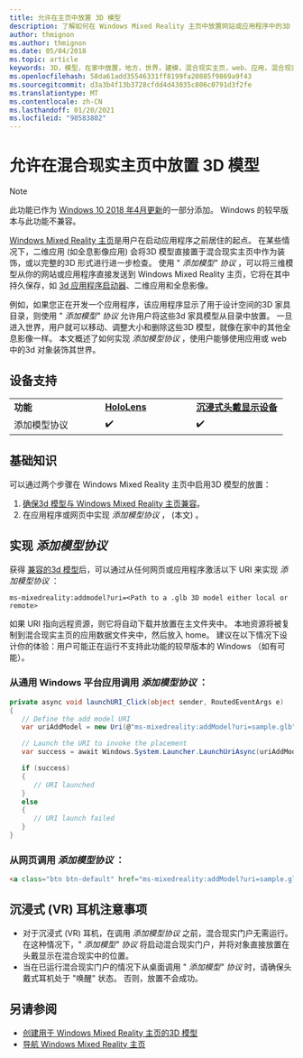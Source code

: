 ```yaml
---
title: 允许在主页中放置 3D 模型
description: 了解如何在 Windows Mixed Reality 主页中放置网站或应用程序中的3D 模型。
author: thmignon
ms.author: thmignon
ms.date: 05/04/2018
ms.topic: article
keywords: 3D，模型，在家中放置，地方，世界，建模，混合现实主页，web，应用，混合现实耳机，windows mixed reality 耳机，虚拟现实耳机
ms.openlocfilehash: 58da61add35546331ff8199fa20885f9869a9f43
ms.sourcegitcommit: d3a3b4f13b3728cfdd4d43035c806c0791d3f2fe
ms.translationtype: MT
ms.contentlocale: zh-CN
ms.lasthandoff: 01/20/2021
ms.locfileid: "98583802"
---
```

# <a name="enable-placement-of-3d-models-in-the-mixed-reality-home"></a>允许在混合现实主页中放置 3D 模型

> [!NOTE]
> 此功能已作为 [Windows 10 2018 年4月更新](/windows/mixed-reality/enthusiast-guide/release-notes-april-2018)的一部分添加。 Windows 的较早版本与此功能不兼容。

[Windows Mixed Reality 主页](../discover/navigating-the-windows-mixed-reality-home.md)是用户在启动应用程序之前居住的起点。 在某些情况下，二维应用 (如全息影像应用) 会将3D 模型直接置于混合现实主页中作为装饰，或以完整的3D 形式进行进一步检查。 使用 " *添加模型" 协议* ，可以将三维模型从你的网站或应用程序直接发送到 Windows Mixed Reality 主页，它将在其中持久保存，如 [3d 应用程序启动器](3d-app-launcher-design-guidance.md)、二维应用和全息影像。 

例如，如果您正在开发一个应用程序，该应用程序显示了用于设计空间的3D 家具目录，则使用 " *添加模型" 协议* 允许用户将这些3d 家具模型从目录中放置。 一旦进入世界，用户就可以移动、调整大小和删除这些3D 模型，就像在家中的其他全息影像一样。 本文概述了如何实现 *添加模型协议* ，使用户能够使用应用或 web 中的3d 对象装饰其世界。

## <a name="device-support"></a>设备支持

<table>
    <colgroup>
    <col width="33%" />
    <col width="33%" />
    <col width="33%" />
    </colgroup>
    <tr>
        <td><strong>功能</strong></td>
        <td><a href="/hololens/hololens1-hardware"><strong>HoloLens</strong></a></td>
        <td><a href="../discover/immersive-headset-hardware-details.md"><strong>沉浸式头戴显示设备</strong></a></td>
    </tr>
     <tr>
        <td>添加模型协议</td>
        <td>✔️</td>
        <td>✔️</td>
    </tr>
</table>

## <a name="the-basics"></a>基础知识

可以通过两个步骤在 Windows Mixed Reality 主页中启用3D 模型的放置：
1. [确保3d 模型与 Windows Mixed Reality 主页兼容](creating-3d-models-for-use-in-the-windows-mixed-reality-home.md)。
2. 在应用程序或网页中实现 *添加模型协议* ， (本文) 。

## <a name="implementing-the-add-model-protocol"></a>实现 *添加模型协议*

获得 [兼容的3d 模型](creating-3d-models-for-use-in-the-windows-mixed-reality-home.md)后，可以通过从任何网页或应用程序激活以下 URI 来实现 *添加模型协议* ：

```
ms-mixedreality:addmodel?uri=<Path to a .glb 3D model either local or remote>
```

如果 URI 指向远程资源，则它将自动下载并放置在主文件夹中。 本地资源将被复制到混合现实主页的应用数据文件夹中，然后放入 home。 建议在以下情况下设计你的体验：用户可能正在运行不支持此功能的较早版本的 Windows （如有可能）。 

### <a name="invoking-the-add-model-protocol-from-a-universal-windows-platform-app"></a>从通用 Windows 平台应用调用 *添加模型协议* ：

```C#
private async void launchURI_Click(object sender, RoutedEventArgs e)
{
   // Define the add model URI
   var uriAddModel = new Uri(@"ms-mixedreality:addModel?uri=sample.glb");

   // Launch the URI to invoke the placement
   var success = await Windows.System.Launcher.LaunchUriAsync(uriAddModel);

   if (success)
   {
      // URI launched
   }
   else
   {
      // URI launch failed
   }
}
```

### <a name="invoking-the-add-model-protocol-from-a-webpage"></a>从网页调用 *添加模型协议* ：

```html
<a class="btn btn-default" href="ms-mixedreality:addModel?uri=sample.glb"> Place 3D Model </a>
```

## <a name="considerations-for-immersive-vr-headsets"></a>沉浸式 (VR) 耳机注意事项

* 对于沉浸式 (VR) 耳机，在调用 *添加模型协议* 之前，混合现实门户无需运行。 在这种情况下，" *添加模型" 协议* 将启动混合现实门户，并将对象直接放置在头戴显示在混合现实中的位置。 
* 当在已运行混合现实门户的情况下从桌面调用 " *添加模型" 协议* 时，请确保头戴式耳机处于 "唤醒" 状态。 否则，放置不会成功。 

## <a name="see-also"></a>另请参阅

* [创建用于 Windows Mixed Reality 主页的3D 模型](creating-3d-models-for-use-in-the-windows-mixed-reality-home.md)
* [导航 Windows Mixed Reality 主页](../discover/navigating-the-windows-mixed-reality-home.md)